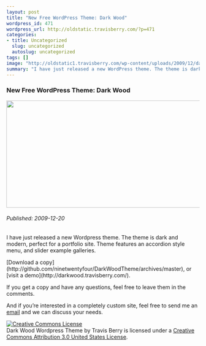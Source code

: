 ```yaml
--- 
layout: post
title: "New Free WordPress Theme: Dark Wood"
wordpress_id: 471
wordpress_url: http://oldstatic.travisberry.com/?p=471
categories: 
- title: Uncategorized
  slug: uncategorized
  autoslug: uncategorized
tags: []
image: "http://oldstatic1.travisberry.com/wp-content/uploads/2009/12/darkwoodcaplarge.jpg"
summary: "I have just released a new WordPress theme. The theme is dark and modern, perfect for a portfolio site. Theme features an accordion style menu, and slider example galleries. "
---
```

<article class="post clearfix">
  <h3>New Free WordPress Theme: Dark Wood</h3>
  <a href="http://darkwood.travisberry.com/" class="postImageLink"><img src="http://oldstatic1.travisberry.com/wp-content/uploads/2009/12/darkwoodcaplarge.jpg" alt="" class="thumbnail alignleft" width=640 height=280 /></a>
  <h6>Published: 2009-12-20</h6>

I have just released a new Wordpress theme. The theme is dark and modern, perfect for a portfolio site. Theme features an accordion style menu, and slider example galleries. 
<div class="clearfix"></div>
[Download a copy](http://github.com/ninetwentyfour/DarkWoodTheme/archives/master), or [visit a demo](http://darkwood.travisberry.com/).

If you get a copy and have any questions, feel free to leave them in the comments.

And if you’re interested in a completely custom site, feel free to send me an [email](mailto:contact@travisberry.com) and we can discuss your needs.

[![Creative Commons License](http://i.creativecommons.org/l/by/3.0/us/88x31.png)](http://creativecommons.org/licenses/by/3.0/us/)<br /><span xmlns:dc="http://purl.org/dc/elements/1.1/" property="dc:title">Dark Wood Wordpress Theme</span> by Travis Berry is licensed under a [Creative Commons Attribution 3.0 United States License](http://creativecommons.org/licenses/by/3.0/us/).
</article>